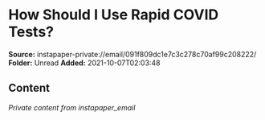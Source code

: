# How Should I Use Rapid COVID Tests?

**Source:** instapaper-private://email/091f809dc1e7c3c278c70af99c208222/
**Folder:** Unread
**Added:** 2021-10-07T02:03:48




## Content
*Private content from instapaper_email*
